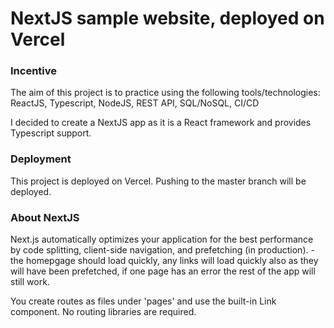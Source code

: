# NextJS sample website, deployed on Vercel

### Incentive
The aim of this project is to practice using the following tools/technologies: ReactJS, Typescript, NodeJS, REST API, SQL/NoSQL, CI/CD

I decided to create a NextJS app as it is a React framework and provides Typescript support.

### Deployment
This project is deployed on Vercel. Pushing to the master branch will be deployed.

### About NextJS
Next.js automatically optimizes your application for the best performance by code splitting, client-side navigation, and prefetching (in production). - the homepgage should load quickly, any links will load quickly also as they will have been prefetched, if one page has an error the rest of the app will still work.

You create routes as files under 'pages' and use the built-in Link component. No routing libraries are required.